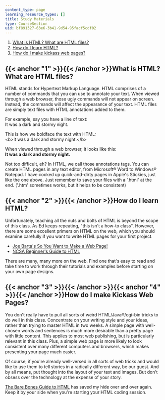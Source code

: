 ```yaml
---
content_type: page
learning_resource_types: []
title: Study Materials
type: CourseSection
uid: bf891327-63e6-3b41-9d54-95facf5cdf02
---
```


1.  [What is HTML? What are HTML files?](#1)
2.  [How do I learn HTML?](#2)
3.  [How do I make kickass web pages?](#3)

{{< anchor "1" >}}{{< /anchor >}}What is HTML? What are HTML files?
-------------------------------------------------------------------

HTML stands for Hypertext Markup Language. HTML comprises of a number of commands that you can use to annotate your text. When viewed through a web browser, those ugly commands will not appear on screen. Instead, the commands will affect the appearance of your text. HTML files are simply text files with HTML annotations added to them.

For example, say you have a line of text:  
It was a dark and stormy night.

This is how we boldface the text with HTML:  
\<b>It was a dark and stormy night.\</b>

When viewed through a web browser, it looks like this:  
**It was a dark and stormy night.**

Not too difficult, eh? In HTML, we call those annotations tags. You can create HTML pages in any text editor, from Microsoft® Word to Windows® Notepad. I have cooked up quick-and-dirty pages in Apple's Stickies, just like the one above. Just remember to save your files with a '.html' at the end. ('.htm' sometimes works, but it helps to be consistent)

{{< anchor "2" >}}{{< /anchor >}}How do I learn HTML?
-----------------------------------------------------

Unfortunately, teaching all the nuts and bolts of HTML is beyond the scope of this class. As Ed keeps repeating, "this isn't a how-to class". However, there are some excellent primers on HTML on the web, which you should examine carefully if you want to write HTML pages for your first project.

*   [Joe Barta's So You Want to Make a Web Page!](http://www.pagetutor.com/html_tutor/index.html)
*   [NCSA Beginner's Guide to HTML](http://www.put.com/HTMLPrimer.html)

There are many, many more on the web. Find one that's easy to read and take time to work through their tutorials and examples before starting on your own page designs.

{{< anchor "3" >}}{{< /anchor >}}{{< anchor "4" >}}{{< /anchor >}}How do I make Kickass Web Pages?
--------------------------------------------------------------------------------------------------

You don't really have to pull all sorts of weird HTML/Java®/cgi-bin tricks to do well in this class. Concentrate on your writing style and your ideas, rather than trying to master HTML in two weeks. A simple page with well-chosen words and sentences is much more desirable than a pretty page with little content. This applies to most web publishing, but is particularly relevant in this class. Plus, a simple web page is more likely to look consistent over many different computers and browsers, which makes presenting your page much easier.

Of course, if you're already well-versed in all sorts of web tricks and would like to use them to tell stories in a radically different way, be our guest. And by all means, put thought into the layout of your text and images. But don't obsess over the technology at the expense of your story.

[The Bare Bones Guide to HTML](http://www.werbach.com/barebones/barebones.html) has saved my hide over and over again. Keep it by your side when you're starting your HTML coding session.